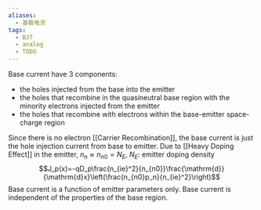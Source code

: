 ```yaml
---
aliases:
  - 基极电流
tags:
  - BJT
  - analog
  - TODO
---
```

Base current have 3 components:
- the holes injected from the base into the emitter
- the holes that recombine in the quasineutral base region with the minority electrons injected from the emitter
- the holes that recombine with electrons within the base-emitter space-charge region

Since there is no electron [[Carrier Recombination]], the base current is just the hole injection current from base to emitter.
Due to [[Heavy Doping Effect]] in the emitter, $n_n\approx n_{n0}=N_E$, $N_E$: emitter doping density
$$J_p(x)=-qD_p\frac{n_{ie}^2}{n_{n0}}\frac{\mathrm{d}}{\mathrm{d}x}\left(\frac{n_{n0}p_n}{n_{ie}^2}\right)$$
Base current is a function of emitter parameters only. Base current is independent of the properties of the base region.

